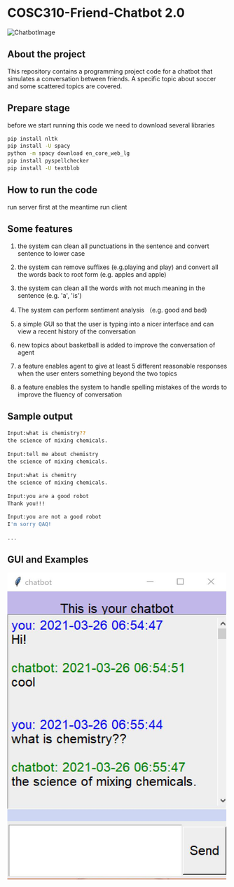 # COSC310-Friend-Chatbot 2.0
![ChatbotImage](https://s3-eu-west-1.amazonaws.com/userlike-cdn-blog/do-i-need-a-chatbot/header-chat-box.png)

## About the project
This repository contains a programming project code for a chatbot that simulates a conversation between friends. 
A specific topic about soccer and some scattered topics are covered.

## Prepare stage
before we start running this code we need to download several libraries
```bash
pip install nltk
pip install -U spacy
python -m spacy download en_core_web_lg
pip install pyspellchecker
pip install -U textblob
```

## How to run the code
run server first at the meantime run client

## Some features
1. the system can clean all punctuations in the sentence and convert sentence to lower case

2. the system can remove suffixes (e.g.playing and play) and 
convert all the words back to root form (e.g. apples and apple)

3. the system can clean all the words with not much meaning in the sentence (e.g. 'a', 'is')

4. The system can perform sentiment analysis （e.g. good and bad)

5. a simple GUI so that the user is typing into a nicer interface and can view a recent history of the conversation

6. new topics about basketball is added to improve the conversation of agent

7. a feature enables agent to give at least 5 different reasonable responses when the user enters something beyond the two topics

8. a feature enables the system to handle spelling mistakes of the words to improve the fluency of conversation

## Sample output
```bash
Input:what is chemistry??  
the science of mixing chemicals.
```
```bash
Input:tell me about chemistry  
the science of mixing chemicals.
```
```bash
Input:what is chemitry
the science of mixing chemicals.
```
```bash
Input:you are a good robot
Thank you!!!
```
```bash
Input:you are not a good robot
I'm sorry QAQ!
```
```bash
...
```

## GUI and Examples
<img src="https://raw.githubusercontent.com/COSC310-A2-Team10/COSC310-Friend-ChatBot-A3/main/GUI(1).jpg" width="500" height="700">
